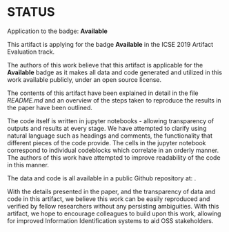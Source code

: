 # STATUS

Application to the badge: **Available**

This artifact is applying for the badge **Available** in the ICSE 2019 Artifact Evaluation track.

The authors of this work believe that this artifact is applicable for the **Available** badge as it makes all data and code generated and utilized in this work available publicly, under an open source license.

The contents of this artifact have been explained in detail in the file *README.md* and an overview of the steps taken to reproduce the results in the paper have been outlined.

The code itself is written in jupyter notebooks - allowing transparency of outputs and results at every stage. We have attempted to clarify using natural language such as headings and comments, the functionality that different pieces of the code provide. The cells in the jupyter notebook correspond to individual codeblocks which correlate in an orderly manner. The authors of this work have attempted to improve readability of the code in this manner.

The data and code is all available in a public Github repository at: <LINK>.

With the details presented in the paper, and the transparency of data and code in this artifact, we believe this work can be easily reproduced and verified by fellow researchers without any persisting ambiguities. With this artifact, we hope to encourage colleagues to build upon this work, allowing for improved Information Identification systems to aid OSS stakeholders.
